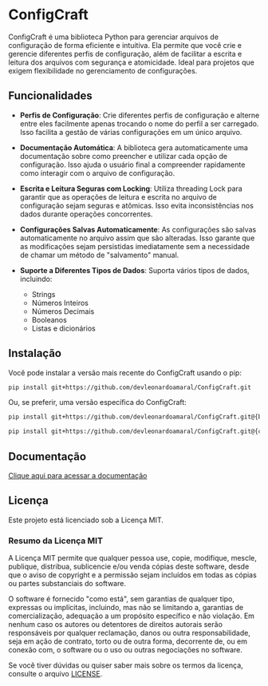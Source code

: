 # ConfigCraft

ConfigCraft é uma biblioteca Python para gerenciar arquivos de configuração de forma eficiente e intuitiva. Ela permite que você crie e gerencie diferentes perfis de configuração, além de facilitar a escrita e leitura dos arquivos com segurança e atomicidade. Ideal para projetos que exigem flexibilidade no gerenciamento de configurações.

## Funcionalidades

- **Perfis de Configuração**: Crie diferentes perfis de configuração e alterne entre eles facilmente apenas trocando o nome do perfil a ser carregado. Isso facilita a gestão de várias configurações em um único arquivo.
  
- **Documentação Automática**: A biblioteca gera automaticamente uma documentação sobre como preencher e utilizar cada opção de configuração. Isso ajuda o usuário final a compreender rapidamente como interagir com o arquivo de configuração.

- **Escrita e Leitura Seguras com Locking**: Utiliza threading Lock para garantir que as operações de leitura e escrita no arquivo de configuração sejam seguras e atômicas. Isso evita inconsistências nos dados durante operações concorrentes.

- **Configurações Salvas Automaticamente**: As configurações são salvas automaticamente no arquivo assim que são alteradas. Isso garante que as modificações sejam persistidas imediatamente sem a necessidade de chamar um método de "salvamento" manual.

- **Suporte a Diferentes Tipos de Dados**: Suporta vários tipos de dados, incluindo:
  - Strings
  - Números Inteiros
  - Números Decimais
  - Booleanos
  - Listas e dicionários

## Instalação
Você pode instalar a versão mais recente do ConfigCraft usando o pip:
```bash
pip install git+https://github.com/devleonardoamaral/ConfigCraft.git
```

Ou, se preferir, uma versão específica do ConfigCraft:
```bash
pip install git+https://github.com/devleonardoamaral/ConfigCraft.git@{branch-name}
```
```bash
pip install git+https://github.com/devleonardoamaral/ConfigCraft.git@{commit-hash}
```

## Documentação

[Clique aqui para acessar a documentação](https://devleonardoamaral.github.io/ConfigCraft/index.html)

## Licença

Este projeto está licenciado sob a Licença MIT.

### Resumo da Licença MIT

A Licença MIT permite que qualquer pessoa use, copie, modifique, mescle, publique, distribua, sublicencie e/ou venda cópias deste software, desde que o aviso de copyright e a permissão sejam incluídos em todas as cópias ou partes substanciais do software.

O software é fornecido "como está", sem garantias de qualquer tipo, expressas ou implícitas, incluindo, mas não se limitando a, garantias de comercialização, adequação a um propósito específico e não violação. Em nenhum caso os autores ou detentores de direitos autorais serão responsáveis por qualquer reclamação, danos ou outra responsabilidade, seja em ação de contrato, torto ou de outra forma, decorrente de, ou em conexão com, o software ou o uso ou outras negociações no software.

Se você tiver dúvidas ou quiser saber mais sobre os termos da licença, consulte o arquivo [LICENSE](./LICENSE).